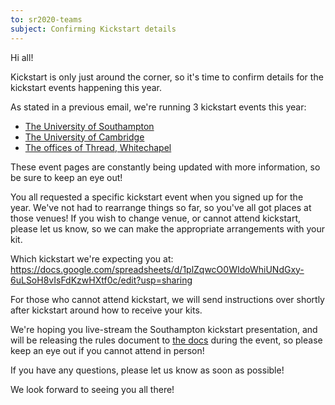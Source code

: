 ```yaml
---
to: sr2020-teams
subject: Confirming Kickstart details
---
```


Hi all!

Kickstart is only just around the corner, so it's time to confirm details for the kickstart events happening this year.

As stated in a previous email, we're running 3 kickstart events this year:

- [The University of Southampton](https://studentrobotics.org/events/sr2020/southampton-kickstart/)
- [The University of Cambridge](https://studentrobotics.org/events/sr2020/cambridge-kickstart/)
- [The offices of Thread, Whitechapel](https://studentrobotics.org/events/sr2020/london-kickstart/)

These event pages are constantly being updated with more information, so be sure to keep an eye out!

You all requested a specific kickstart event when you signed up for the year. We've not had to rearrange things so far, so you've all got places at those venues! If you wish to change venue, or cannot attend kickstart, please let us know, so we can make the appropriate arrangements with your kit.

Which kickstart we're expecting you at: https://docs.google.com/spreadsheets/d/1plZqwcO0WIdoWhiUNdGxy-6uLSoH8vIsFdKzwHXtf0c/edit?usp=sharing

For those who cannot attend kickstart, we will send instructions over shortly after kickstart around how to receive your kits.

We're hoping you live-stream the Southampton kickstart presentation, and will be releasing the rules document to [the docs](https://studentrobotics.org/docs/rules/) during the event, so please keep an eye out if you cannot attend in person!

If you have any questions, please let us know as soon as possible!

We look forward to seeing you all there!
